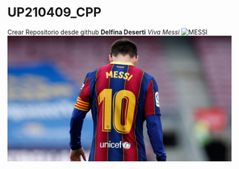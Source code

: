 # UP210409_CPP
Crear Repositorio desde github
**Delfina Deserti**
*Viva Messi*
![MESSI](https://cloudfront-us-east-1.images.arcpublishing.com/infobae/3KBPYEKSJRBWLAWCFD3TORICBM)
![Desde la compu](messi.jpeg)

